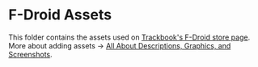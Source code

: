# F-Droid Assets
This folder contains the assets used on [Trackbook's F-Droid store page](https://f-droid.org/repository/browse/?fdid=org.y20k.trackbook). More about adding assets -> [All About Descriptions, Graphics, and Screenshots](https://f-droid.org/en/docs/All_About_Descriptions_Graphics_and_Screenshots/).
